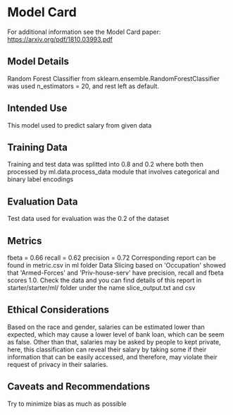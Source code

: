 # Model Card

For additional information see the Model Card paper: https://arxiv.org/pdf/1810.03993.pdf

## Model Details

Random Forest Classifier from sklearn.ensemble.RandomForestClassifier was used
n_estimators = 20, and rest left as default. 

## Intended Use

This model used to predict salary from given data

## Training Data

Training and test data was splitted into 0.8 and 0.2 where both then processed by
ml.data.process_data module that involves categorical and binary label encodings

## Evaluation Data

Test data used for evaluation was the 0.2 of the dataset

## Metrics

fbeta = 0.66
recall = 0.62
precision = 0.72
Corresponding report can be found in metric.csv in ml folder
Data Slicing based on 'Occupation' showed that 'Armed-Forces'
and 'Priv-house-serv' have precision, recall and fbeta scores 1.0.
Check the data and you can find details of this report in
starter/starter/ml/ folder under the name slice_output.txt and csv

## Ethical Considerations

Based on the race and gender, salaries can be estimated
lower than expected, which may cause a lower level of bank loan,
which can be seem as false. Other than that, salaries may be asked
by people to kept private, here, this classification can reveal
their salary by taking some if their information that can be 
easily accessed, and therefore, may violate their request of
privacy in their salaries.

## Caveats and Recommendations

Try to minimize bias as much as possible